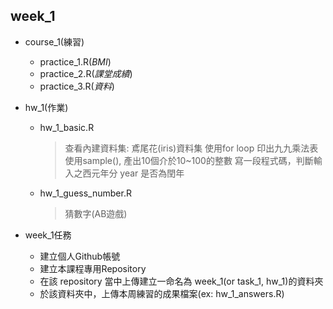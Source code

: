 ## week_1

* course_1(練習)
  - practice_1.R(*BMI*)
  - practice_2.R(*課堂成績*)
  - practice_3.R(*資料*)

* hw_1(作業)
  - hw_1_basic.R
    >查看內建資料集: 鳶尾花(iris)資料集
    >使用for loop 印出九九乘法表
    >使用sample(), 產出10個介於10~100的整數
    >寫一段程式碼，判斷輸入之西元年分 year 是否為閏年
  - hw_1_guess_number.R
    >猜數字(AB遊戲)
  
* week_1任務
  - 建立個人Github帳號
  - 建立本課程專用Repository
  - 在該 repository 當中上傳建立一命名為 week_1(or task_1, hw_1)的資料夾
  - 於該資料夾中，上傳本周練習的成果檔案(ex: hw_1_answers.R)
